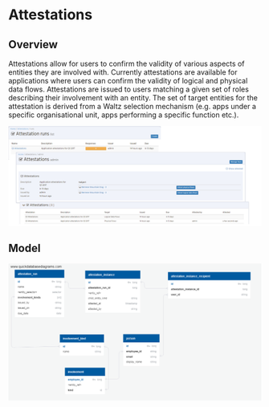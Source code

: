 # Attestations

## Overview

Attestations allow for users to confirm the validity of
various aspects of entities they are involved with.  Currently
attestations are available for applications where users can
confirm the validity of logical and physical data flows.
Attestations are issued to users matching a given set of roles describing
their involvement with an entity. The set of target entities
for the attestation is derived from a Waltz selection mechanism
(e.g. apps under a specific organisational unit, apps performing
a specific function etc.).

![Screenshot](attestation_screenshot.png)


## Model

![Schema Diagram](attestation_schema.png)